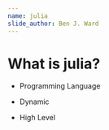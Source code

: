 ```yaml
---
name: julia
slide_author: Ben J. Ward
---
```

# What is julia?
- Programming Language

- Dynamic

- High Level
